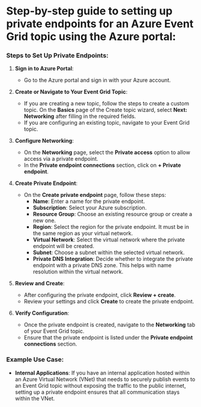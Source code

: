 # Step-by-step guide to setting up private endpoints for an Azure Event Grid topic using the Azure portal:

### Steps to Set Up Private Endpoints:

1. **Sign in to Azure Portal**:
   - Go to the Azure portal and sign in with your Azure account.

2. **Create or Navigate to Your Event Grid Topic**:
   - If you are creating a new topic, follow the steps to create a custom topic. On the **Basics** page of the Create topic wizard, select **Next: Networking** after filling in the required fields.
   - If you are configuring an existing topic, navigate to your Event Grid topic.

3. **Configure Networking**:
   - On the **Networking** page, select the **Private access** option to allow access via a private endpoint.
   - In the **Private endpoint connections** section, click on **+ Private endpoint**.

4. **Create Private Endpoint**:
   - On the **Create private endpoint** page, follow these steps:
     - **Name**: Enter a name for the private endpoint.
     - **Subscription**: Select your Azure subscription.
     - **Resource Group**: Choose an existing resource group or create a new one.
     - **Region**: Select the region for the private endpoint. It must be in the same region as your virtual network.
     - **Virtual Network**: Select the virtual network where the private endpoint will be created.
     - **Subnet**: Choose a subnet within the selected virtual network.
     - **Private DNS Integration**: Decide whether to integrate the private endpoint with a private DNS zone. This helps with name resolution within the virtual network.

5. **Review and Create**:
   - After configuring the private endpoint, click **Review + create**.
   - Review your settings and click **Create** to create the private endpoint.

6. **Verify Configuration**:
   - Once the private endpoint is created, navigate to the **Networking** tab of your Event Grid topic.
   - Ensure that the private endpoint is listed under the **Private endpoint connections** section.

### Example Use Case:
- **Internal Applications**: If you have an internal application hosted within an Azure Virtual Network (VNet) that needs to securely publish events to an Event Grid topic without exposing the traffic to the public internet, setting up a private endpoint ensures that all communication stays within the VNet.
